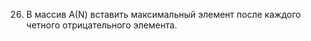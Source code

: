 26. В  массив  А(N)  вставить  максимальный  элемент  после  каждого  четного отрицательного элемента.  
